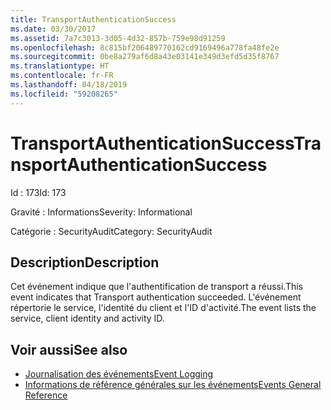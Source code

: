```yaml
---
title: TransportAuthenticationSuccess
ms.date: 03/30/2017
ms.assetid: 7a7c3013-3d05-4d32-857b-759e98d91259
ms.openlocfilehash: 8c815bf206489770162cd9169496a778fa48fe2e
ms.sourcegitcommit: 0be8a279af6d8a43e03141e349d3efd5d35f8767
ms.translationtype: HT
ms.contentlocale: fr-FR
ms.lasthandoff: 04/18/2019
ms.locfileid: "59208265"
---
```

# <a name="transportauthenticationsuccess"></a><span data-ttu-id="e8297-102">TransportAuthenticationSuccess</span><span class="sxs-lookup"><span data-stu-id="e8297-102">TransportAuthenticationSuccess</span></span>
<span data-ttu-id="e8297-103">Id : 173</span><span class="sxs-lookup"><span data-stu-id="e8297-103">Id: 173</span></span>  
  
 <span data-ttu-id="e8297-104">Gravité : Informations</span><span class="sxs-lookup"><span data-stu-id="e8297-104">Severity: Informational</span></span>  
  
 <span data-ttu-id="e8297-105">Catégorie : SecurityAudit</span><span class="sxs-lookup"><span data-stu-id="e8297-105">Category: SecurityAudit</span></span>  
  
## <a name="description"></a><span data-ttu-id="e8297-106">Description</span><span class="sxs-lookup"><span data-stu-id="e8297-106">Description</span></span>  
 <span data-ttu-id="e8297-107">Cet événement indique que l'authentification de transport a réussi.</span><span class="sxs-lookup"><span data-stu-id="e8297-107">This event indicates that Transport authentication succeeded.</span></span> <span data-ttu-id="e8297-108">L'événement répertorie le service, l'identité du client et l'ID d'activité.</span><span class="sxs-lookup"><span data-stu-id="e8297-108">The event lists the service, client identity and activity ID.</span></span>  
  
## <a name="see-also"></a><span data-ttu-id="e8297-109">Voir aussi</span><span class="sxs-lookup"><span data-stu-id="e8297-109">See also</span></span>

- [<span data-ttu-id="e8297-110">Journalisation des événements</span><span class="sxs-lookup"><span data-stu-id="e8297-110">Event Logging</span></span>](../../../../../docs/framework/wcf/diagnostics/event-logging/index.md)
- [<span data-ttu-id="e8297-111">Informations de référence générales sur les événements</span><span class="sxs-lookup"><span data-stu-id="e8297-111">Events General Reference</span></span>](../../../../../docs/framework/wcf/diagnostics/event-logging/events-general-reference.md)

